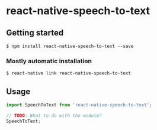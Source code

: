 # react-native-speech-to-text

## Getting started

`$ npm install react-native-speech-to-text --save`

### Mostly automatic installation

`$ react-native link react-native-speech-to-text`

## Usage
```javascript
import SpeechToText from 'react-native-speech-to-text';

// TODO: What to do with the module?
SpeechToText;
```
